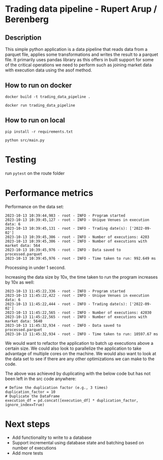 # Trading data pipeline - Rupert Arup / Berenberg

## Description

This simple python application is a data pipeline that reads data from a parquet file, applies some transformations and writes the result to a parquet file.
It primarily uses pandas library as this offers in built support for some of the critical operations we need to perform such as joining market data with execution data using the asof method.


## How to run on docker

`docker build -t trading_data_pipeline .`

`docker run trading_data_pipeline`

## How to run on local

`pip install -r requirements.txt`

`python src/main.py`


# Testing

run `pytest` on the route folder

# Performance metrics

Performance on the data set:

```
2023-10-13 10:39:44,983 - root - INFO - Program started
2023-10-13 10:39:45,127 - root - INFO - Unique Venues in execution data: 6
2023-10-13 10:39:45,131 - root - INFO - Trading date(s): ['2022-09-02']
2023-10-13 10:39:45,306 - root - INFO - Number of executions: 4203
2023-10-13 10:39:45,306 - root - INFO - Number of executions with market data: 564
2023-10-13 10:39:45,976 - root - INFO - Data saved to processed.parquet
2023-10-13 10:39:45,976 - root - INFO - Time taken to run: 992.649 ms
```

Processing in under 1 second.


Increasing the data size by 10x, the time taken to run the program increases by 10x as well:

```
2023-10-13 11:45:22,336 - root - INFO - Program started
2023-10-13 11:45:22,422 - root - INFO - Unique Venues in execution data: 6
2023-10-13 11:45:22,444 - root - INFO - Trading date(s): ['2022-09-02']
2023-10-13 11:45:22,565 - root - INFO - Number of executions: 42030
2023-10-13 11:45:22,565 - root - INFO - Number of executions with market data: 5640
2023-10-13 11:45:32,934 - root - INFO - Data saved to processed.parquet
2023-10-13 11:45:32,934 - root - INFO - Time taken to run: 10597.67 ms
```

We would want to refactor the application to batch up executions above a certain size. We could also look to parallelize the application to take advantage of multiple cores on the machine. We would also want to look at the data set to see if there are any other optimizations we can make to the code.

The above was achieved by duplicating with the below code but has not been left in the src code anywhere:

```
# Define the duplication factor (e.g., 3 times)
duplication_factor = 10
# Duplicate the DataFrame
execution_df = pd.concat([execution_df] * duplication_factor, ignore_index=True)
```

# Next steps

- Add functionality to write to a database 
- Support incremental using database state and batching based on number of executions
- Add more tests